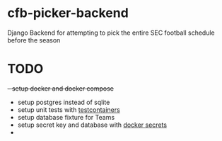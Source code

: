 # cfb-picker-backend
Django Backend for attempting to pick the entire SEC football schedule before the season


# TODO
~~- setup docker and docker compose~~
- setup postgres instead of sqlite
- setup unit tests with [testcontainers](https://testcontainers.com)
- setup database fixture for Teams
- setup secret key and database with [docker secrets](https://docs.docker.com/engine/swarm/secrets/)
- 